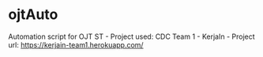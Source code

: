 # ojtAuto

Automation script for OJT ST - Project used: CDC Team 1 - KerjaIn - Project url: https://kerjain-team1.herokuapp.com/
